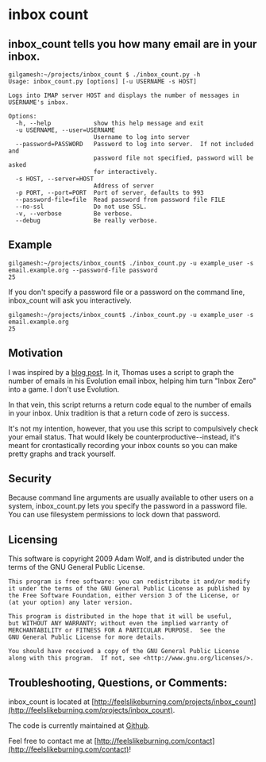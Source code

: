 inbox count
===============
inbox_count tells you how many email are in your inbox.
-------------------------------------------------------

    gilgamesh:~/projects/inbox_count $ ./inbox_count.py -h
    Usage: inbox_count.py [options] [-u USERNAME -s HOST]
    
    Logs into IMAP server HOST and displays the number of messages in USERNAME's inbox.
    
    Options:
      -h, --help            show this help message and exit
      -u USERNAME, --user=USERNAME
                            Username to log into server
      --password=PASSWORD   Password to log into server.  If not included and
                            password file not specified, password will be asked
                            for interactively.
      -s HOST, --server=HOST
                            Address of server
      -p PORT, --port=PORT  Port of server, defaults to 993
      --password-file=file  Read password from password file FILE
      --no-ssl              Do not use SSL.
      -v, --verbose         Be verbose.
      --debug               Be really verbose.


Example
-------
    gilgamesh:~/projects/inbox_count$ ./inbox_count.py -u example_user -s email.example.org --password-file password
    25

If you don't specify a password file or a password on the command line, inbox_count will ask you interactively.

    gilgamesh:~/projects/inbox_count$ ./inbox_count.py -u example_user -s email.example.org
    25


Motivation
----------
I was inspired by a [blog post](http://thomas.apestaart.org/log/?p=785). In it, Thomas uses a script to graph the number of emails in his Evolution email inbox, helping him turn "Inbox Zero" into a game.  I don't use Evolution.

In that vein, this script returns a return code equal to the number of emails in your inbox.  Unix tradition is that a return code of zero is success.

It's not my intention, however, that you use this script to compulsively check your email status.  That would likely be counterproductive--instead, it's meant for crontastically recording your inbox counts so you can make pretty graphs and track yourself.

Security
--------
Because command line arguments are usually available to other users on a system, inbox_count.py lets you specify the password in a password file.  You can use filesystem permissions to lock down that password.

Licensing
---------
This software is copyright 2009 Adam Wolf, and is distributed under the terms of the GNU General Public License.

    This program is free software: you can redistribute it and/or modify
    it under the terms of the GNU General Public License as published by
    the Free Software Foundation, either version 3 of the License, or
    (at your option) any later version.

    This program is distributed in the hope that it will be useful,
    but WITHOUT ANY WARRANTY; without even the implied warranty of
    MERCHANTABILITY or FITNESS FOR A PARTICULAR PURPOSE.  See the
    GNU General Public License for more details.

    You should have received a copy of the GNU General Public License
    along with this program.  If not, see <http://www.gnu.org/licenses/>.

Troubleshooting, Questions, or Comments:
----------------------------------------
inbox_count is located at [http://feelslikeburning.com/projects/inbox_count](http://feelslikeburning.com/projects/inbox_count).

The code is currently maintained at [Github](http://github.com/adamwolf/inbox_count).

Feel free to contact me at [http://feelslikeburning.com/contact](http://feelslikeburning.com/contact)!

